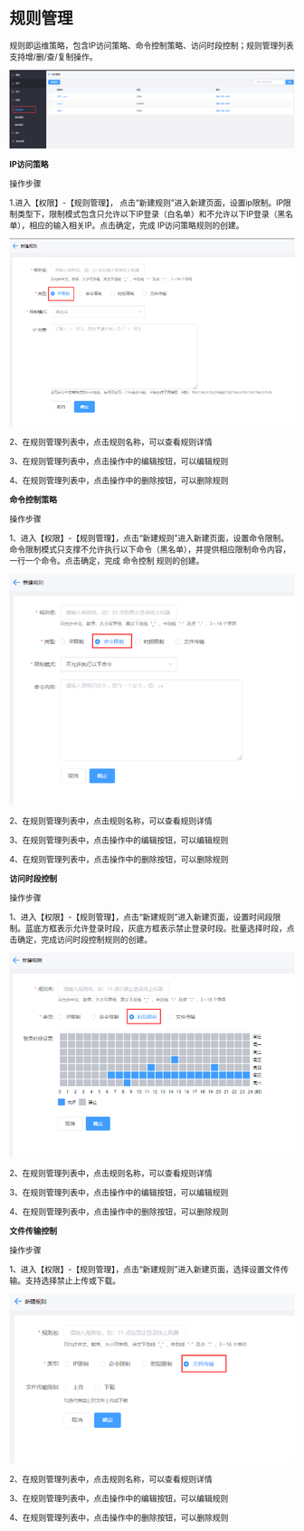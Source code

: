 # 规则管理

规则即运维策略，包含IP访问策略、命令控制策略、访问时段控制；规则管理列表支持增/删/查/复制操作。

![](/image/Bastion/rulemanagement1.png) 

**IP访问策略**

操作步骤

1.进入【权限】-【规则管理】， 点击“新建规则”进入新建页面，设置ip限制。IP限制类型下，限制模式包含只允许以下IP登录（白名单）和不允许以下IP登录（黑名单），相应的输入相关IP。点击确定，完成 IP访问策略规则的创建。
 
![](/image/Bastion/ipRule.png) 
  
2、在规则管理列表中，点击规则名称，可以查看规则详情

3、在规则管理列表中，点击操作中的编辑按钮，可以编辑规则
  
4、在规则管理列表中，点击操作中的删除按钮，可以删除规则


**命令控制策略**

操作步骤

1、进入【权限】-【规则管理】，点击“新建规则”进入新建页面，设置命令限制。
命令限制模式只支撑不允许执行以下命令（黑名单），并提供相应限制命令内容，一行一个命令。点击确定，完成 命令控制 规则的创建。
  
 ![](/image/Bastion/commandrules.png) 
       
2、在规则管理列表中，点击规则名称，可以查看规则详情

3、在规则管理列表中，点击操作中的编辑按钮，可以编辑规则
  
4、在规则管理列表中，点击操作中的删除按钮，可以删除规则



**访问时段控制**

操作步骤

1、进入【权限】-【规则管理】，点击“新建规则”进入新建页面，设置时间段限制。蓝底方框表示允许登录时段，灰底方框表示禁止登录时段。批量选择时段，点击确定，完成访问时段控制规则的创建。

![](/image/Bastion/timeRule.png) 
  
2、在规则管理列表中，点击规则名称，可以查看规则详情

3、在规则管理列表中，点击操作中的编辑按钮，可以编辑规则
  
4、在规则管理列表中，点击操作中的删除按钮，可以删除规则

**文件传输控制**

操作步骤

1、进入【权限】-【规则管理】，点击“新建规则”进入新建页面，选择设置文件传输。支持选择禁止上传或下载。

![](/image/Bastion/filerules.png) 
  
2、在规则管理列表中，点击规则名称，可以查看规则详情

3、在规则管理列表中，点击操作中的编辑按钮，可以编辑规则
  
4、在规则管理列表中，点击操作中的删除按钮，可以删除规则
